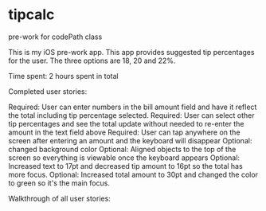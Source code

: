 # tipcalc
pre-work for codePath class

This is my iOS pre-work app. This app provides suggested tip percentages for the user. The three options are 18, 20 and 22%.

Time spent: 2 hours spent in total

Completed user stories:

 Required: User can enter numbers in the bill amount field and have it reflect the total including tip percentage selected.
 Required: User can select other tip percentages and see the total update without needed to re-enter the amount in the text field above
 Required: User can tap anywhere on the screen after entering an amount and the keyboard will disappear
 Optional: changed background color
 Optional: Aligned objects to the top of the screen so everything is viewable once the keyboard appears
 Optional: Increased text to 17pt and decreased tip amount to 16pt so the total has more focus.
 Optional: Increased total amount to 30pt and changed the color to green so it's the main focus.
 
 Walkthrough of all user stories:
